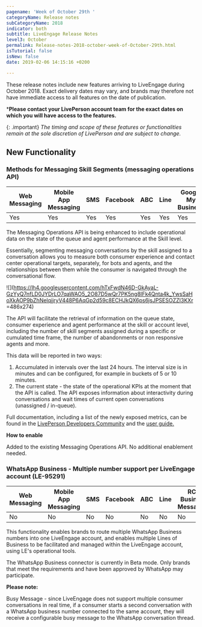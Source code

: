 ```yaml
---
pagename: 'Week of October 29th '
categoryName: Release notes
subCategoryName: 2018
indicator: both
subtitle: LiveEngage Release Notes
level3: October
permalink: Release-notes-2018-october-week-of-October-29th.html
isTutorial: false
isNew: false
date: 2019-02-06 14:15:16 +0200

---
```

These release notes include new features arriving to LiveEngage during October 2018. Exact delivery dates may vary, and brands may therefore not have immediate access to all features on the date of publication.

\***Please contact your LivePerson account team for the exact dates on which you will have access to the features.**

{: .important} _The timing and scope of these features or functionalities remain at the sole discretion of LivePerson and are subject to change._

## New Functionality

### Methods for Messaging Skill Segments (messaging operations API)

| Web Messaging | Mobile App Messaging | SMS | Facebook | ABC | Line | Google My Business | WhatsApp Business | Chat |  
| --- | --- | --- | --- | --- | --- | --- | --- | --- |   
| Yes | Yes | Yes | Yes | Yes | Yes | Yes | Yes | No |

The Messaging Operations API is being enhanced to include operational data on the state of the queue and agent performance at the Skill level.

Essentially, segmenting messaging conversations by the skill assigned to a conversation allows you to measure both consumer experience and contact center operational targets, separately, for bots and agents, and the relationships between them while the consumer is navigated through the conversational flow.

![](https://lh4.googleusercontent.com/hTxFwdN46D-GkAyaL-GzYyQ7nfLD0JYDrLO7qaWAO5_2O87D5wQr7PK5ng8IFk4Qnta4k_YwsSaHoXkAOP9bZhNelqjjryV448P6AqGp2d59c8ECHJkQX6ps6jsJPSESOZZI3KXr =486x274)

The API will facilitate the retrieval of information on the queue state, consumer experience and agent performance at the skill or account level, including the number of skill segments assigned during a specific or cumulated time frame, the number of abandonments or non responsive agents and more.

This data will be reported in two ways:

1. Accumulated in intervals over the last 24 hours. The interval size is in minutes and can be configured, for example in buckets of 5 or 10 minutes.
2. The current state - the state of the operational KPIs at the moment that the API is called. The API exposes information about interactivity during conversations and wait times of current open conversations (unassigned / in-queue).

Full documentation, including a list of the newly exposed metrics, can be found in the [LivePerson Developers Community](https://developers.liveperson.com/messaging-operations-api-overview.html) and the [user guide.](https://s3-eu-west-1.amazonaws.com/ce-sr/CA/User+guides/User+Guide_+Skill-based+messaging+operations+efficiency.pdf)

**How to enable**

Added to the existing Messaging Operations API. No additional enablement needed.

### WhatsApp Business - Multiple number support per LiveEngage account (LE-95291)

| Web Messaging | Mobile App Messaging | SMS | Facebook | ABC | Line | RCS Business Messaging | WhatsApp Business | Google My Business | Chat |  
| --- | --- | --- | --- | --- | --- | --- | --- | --- | --- |   
| No | No | No | No | No | No | No | Yes | No | No |

This functionality enables brands to route multiple WhatsApp Business numbers into one LiveEngage account, and enables multiple Lines of Business to be facilitated and managed within the LiveEngage account, using LE's operational tools.

The WhatsApp Business connector is currently in Beta mode. Only brands that meet the requirements and have been approved by WhatsApp may participate.

**Please note:**

Busy Message - since LiveEngage does not support multiple consumer conversations in real time, if a consumer starts a second conversation with a WhatsApp business number connected to the same account, they will receive a configurable busy message to the WhatsApp conversation thread.